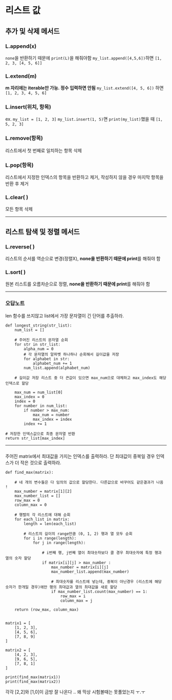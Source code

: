 # 리스트 값 
## 추가 및 삭제 메서드
### L.append(x) 
`none`을 반환하기 때문에 `print(L)`을 해줘야함
`my_list.append([4,5,6])`하면 `[1, 2, 3, [4, 5, 6]]`

### L.extend(m) 
**m 자리에는 iterable만 가능. 정수 입력하면 안됨**
`my_list.extend([4, 5, 6])` 하면 `[1, 2, 3, 4, 5, 6]`

### L.insert(위치, 항목)
ex. `my_list = [1, 2, 3]`
`my_list.insert(1, 5)`면 `print(my_list)`했을 때 `[1, 5, 2, 3]`

### L.remove(항목)
리스트에서 첫 번째로 일치하는 항목 삭제

### L.pop(항목)
리스트에서 지정한 인덱스의 항목을 반환하고 제거, 작성하지 않을 경우 마지막 항목을 반환 후 제거

### L.clear( )
모든 항목 삭제

---

## 리스트 탐색 및 정렬 메서드
### L.reverse( ) 
리스트의 순서를 역순으로 변경(정렬X), **none을 반환하기 때문에 print**를 해줘야 함

### L.sort( )
원본 리스트를 오름차순으로 정렬, **none을 반환하기 때문에 print**를 해줘야 함

---

### 오답노트
len 함수를 쓰지않고 list에서 가장 문자열이 긴 단어를 추출하라.

    def longest_string(str_list):
        num_list = []

        # 주어진 리스트의 문자열 순회
        for str in str_list:
            alpha_num = 0
            # 각 문자열의 알파벳 하나하나 순회해서 길이값을 저장
            for alphabet in str:
                alphabet_num += 1
            num_list.append(alphabet_num)

        # 길이값 저장 리스트 중 더 큰값이 있으면 max_num으로 대체하고 max_index도 해당 인덱스로 할당

        max_num = num_list[0]
        max_index = 0
        index = 0
        for number in num_list:
            if number > max_num:
                max_num = number
                max_index = index
            index += 1

    # 저장한 인덱스값으로 최종 문자열 반환        
    return str_list[max_index]

---
### 
주어진 matrix에서 최대값을 가지는 인덱스를 출력하라. 단 최대값이 중복일 경우 인덱스가 더 작은 것으로 출력하라.

    def find_max(matrix):

        # 네 개의 변수들은 다 임의의 값으로 할당한다. 다른값으로 바꾸어도 같은결과가 나옴 !
        max_number = matrix[1][2]
        max_number_list = []
        row_max = 0
        column_max = 0

        # 행렬의 각 리스트에 대해 순회
        for each_list in matrix:
            length = len(each_list)

            # 리스트의 길이의 range만큼 (0, 1, 2) 행과 열 모두 순회
            for i in range(length):
                for j in range(length):

                    # i번째 행, j번째 열이 최대숫자보다 클 경우 최대숫자에 특정 행과 열의 숫자 할당
                    if matrix[i][j] > max_number :
                        max_number = matrix[i][j]
                        max_number_list.append(max_number)

                        # 최대숫자를 리스트에 넣는데, 중복이 아닌경우 (리스트에 해당 숫자가 한개일 경우)에만 행의 최대값과 열의 최대값을 새로 할당
                        if max_number_list.count(max_number) == 1:
                            row_max = i
                            column_max = j

        return (row_max, column_max)


    matrix1 = [
        [1, 2, 3],
        [4, 5, 6],
        [7, 8, 9]
    ]

    matrix2 = [
        [4, 2, 3],
        [9, 6, 5],
        [7, 8, 1]
    ]

    print(find_max(matrix1)) 
    print(find_max(matrix2))  


각각 [2,2]와 [1,0]이 금방 잘 나온다 ..
왜 막상 시험볼때는 못풀었는지 ㅜ.ㅜ